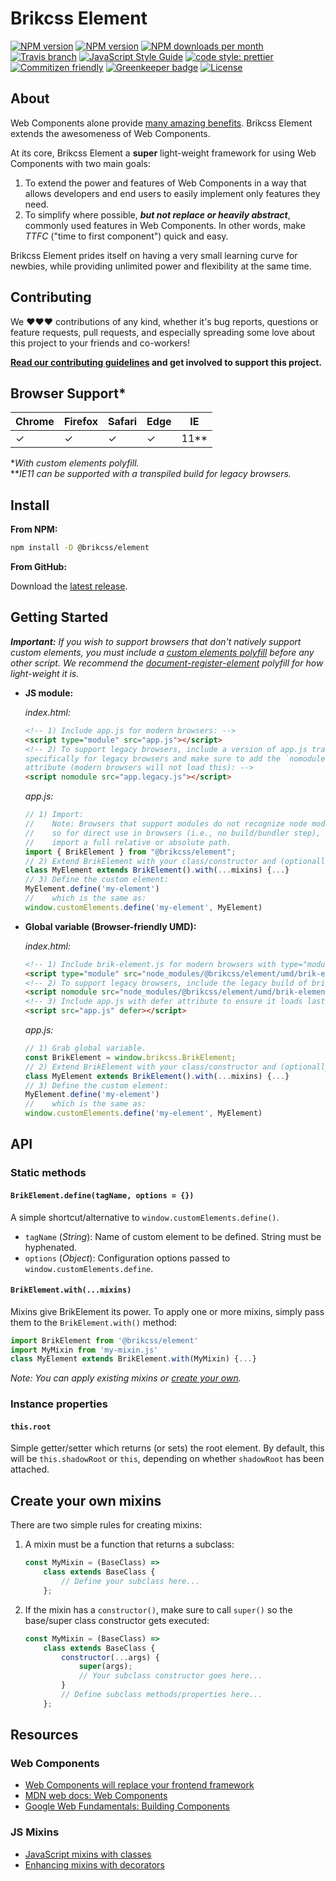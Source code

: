 # Brikcss Element

<!-- Shields. -->
<p>
    <!-- NPM version. -->
    <a href="https://www.npmjs.com/package/@brikcss/element"><img alt="NPM version" src="https://img.shields.io/npm/v/@brikcss/element/latest.svg?style=flat-square"></a>
    <!-- NPM tag version. -->
    <a href="https://www.npmjs.com/package/@brikcss/element"><img alt="NPM version" src="https://img.shields.io/npm/v/@brikcss/element/next.svg?style=flat-square"></a>
    <!-- NPM downloads/month. -->
    <a href="https://www.npmjs.com/package/@brikcss/element"><img alt="NPM downloads per month" src="https://img.shields.io/npm/dm/@brikcss/element.svg?style=flat-square"></a>
    <!-- Travis branch. -->
    <a href="https://github.com/brikcss/element/tree/master"><img alt="Travis branch" src="https://img.shields.io/travis/rust-lang/rust/master.svg?style=flat-square&label=master"></a>
    <!-- Codacy. -->
    <!-- <a href="https://www.codacy.com/app/thezimmee/element"><img src="https://img.shields.io/codacy/grade/e6c03044c1e24c4c9a2f4f31e0c84e38/master.svg?style=flat-square"/></a> -->
    <!-- <a href="https://www.codacy.com/app/thezimmee/element"><img src="https://img.shields.io/codacy/coverage/e6c03044c1e24c4c9a2f4f31e0c84e38/master.svg?style=flat-square"/></a> -->
    <!-- Coveralls -->
    <!-- <a href='https://coveralls.io/github/brikcss/element?branch=master'><img src='https://img.shields.io/coveralls/github/brikcss/element/master.svg?style=flat-square' alt='Coverage Status' /></a> -->
    <!-- JS Standard style. -->
    <a href="https://standardjs.com"><img alt="JavaScript Style Guide" src="https://img.shields.io/badge/code_style-standard-brightgreen.svg?style=flat-square"></a>
    <!-- Prettier code style. -->
    <a href="https://prettier.io/"><img alt="code style: prettier" src="https://img.shields.io/badge/code_style-prettier-ff69b4.svg?style=flat-square"></a>
    <!-- Semantic release. -->
    <!-- <a href="https://github.com/semantic-release/semantic-release"><img alt="semantic release" src="https://img.shields.io/badge/%20%20%F0%9F%93%A6%F0%9F%9A%80-semantic--release-e10079.svg?style=flat-square"></a> -->
    <!-- Commitizen friendly. -->
    <a href="http://commitizen.github.io/cz-cli/"><img alt="Commitizen friendly" src="https://img.shields.io/badge/commitizen-friendly-brightgreen.svg?style=flat-square"></a>
    <!-- Greenkeeper. -->
    <a href="https://greenkeeper.io/"><img src="https://badges.greenkeeper.io/brikcss/element.svg?style=flat-square" alt="Greenkeeper badge"></a>
    <!-- MIT License. -->
    <a href="LICENSE.md"><img alt="License" src="https://img.shields.io/npm/l/express.svg?style=flat-square"></a>
</p>

## About

<!-- @todo  Document "TTFC" time of 5 minutes or less. How to create your first meaningful component in 5 minutes or less. -->
<!-- @todo  Add images to demonstrate the awesomeness of Brikcss Element. -->

Web Components alone provide [many amazing benefits](https://codeburst.io/6-reasons-you-should-use-native-web-components-b45e18e069c2). Brikcss Element extends the awesomeness of Web Components.

At its core, Brikcss Element a **super** light-weight framework for using Web Components with two main goals:

1. To extend the power and features of Web Components in a way that allows developers and end users to easily implement only features they need.
2. To simplify where possible, _**but not replace or heavily abstract**_, commonly used features in Web Components. In other words, make _TTFC_ ("time to first component") quick and easy.

Brikcss Element prides itself on having a very small learning curve for newbies, while providing unlimited power and flexibility at the same time.

## Contributing

We ❤️❤️❤️ contributions of any kind, whether it's bug reports, questions or feature requests, pull requests, and especially spreading some love about this project to your friends and co-workers!

**[Read our contributing guidelines](./CONTRIBUTING.md) and get involved to support this project.**

## Browser Support\*

| Chrome | Firefox | Safari | Edge | IE     |
| ------ | ------- | ------ | ---- | ------ |
| ✓      | ✓       | ✓      | ✓    | 11\*\* |

\*_With custom elements polyfill._<br>
\*\*_IE11 can be supported with a transpiled build for legacy browsers._

## Install

**From NPM:**

```bash
npm install -D @brikcss/element
```

**From GitHub:**

Download the [latest release](releases/latest).

## Getting Started

_**Important:** If you wish to support browsers that don't natively support custom elements, you must include a [custom elements polyfill](https://www.npmjs.com/search?q=custom+elements+polyfill) before any other script. We recommend the [document-register-element](https://www.npmjs.com/package/document-register-element) polyfill for how light-weight it is._

-   **JS module:**

    _index.html:_

    ```html
    <!-- 1) Include app.js for modern browsers: -->
    <script type="module" src="app.js"></script>
    <!-- 2) To support legacy browsers, include a version of app.js transpiled
    specifically for legacy browsers and make sure to add the `nomodule`
    attribute (modern browsers will not load this): -->
    <script nomodule src="app.legacy.js"></script>
    ```

    _app.js:_

    ```js
    // 1) Import:
    //    Note: Browsers that support modules do not recognize node modules,
    //    so for direct use in browsers (i.e., no build/bundler step), you must
    //    import a full relative or absolute path.
    import { BrikElement } from "@brikcss/element";
    // 2) Extend BrikElement with your class/constructor and (optionally) mixins:
    class MyElement extends BrikElement().with(...mixins) {...}
    // 3) Define the custom element:
    MyElement.define('my-element')
    //    which is the same as:
    window.customElements.define('my-element', MyElement)
    ```

-   **Global variable (Browser-friendly UMD):**

    _index.html:_

    ```html
    <!-- 1) Include brik-element.js for modern browsers with type="module": -->
    <script type="module" src="node_modules/@brikcss/element/umd/brik-element.js"></script>
    <!-- 2) To support legacy browsers, include the legacy build of brik-element.js and add the `nomodule` attribute: -->
    <script nomodule src="node_modules/@brikcss/element/umd/brik-element.legacy.js"></script>
    <!-- 3) Include app.js with defer attribute to ensure it loads last: -->
    <script src="app.js" defer></script>
    ```

    _app.js:_

    ```js
    // 1) Grab global variable.
    const BrikElement = window.brikcss.BrikElement;
    // 2) Extend BrikElement with your class/constructor and (optionally) mixins:
    class MyElement extends BrikElement().with(...mixins) {...}
    // 3) Define the custom element:
    MyElement.define('my-element')
    //    which is the same as:
    window.customElements.define('my-element', MyElement)
    ```

## API

### Static methods

#### `BrikElement.define(tagName, options = {})`

A simple shortcut/alternative to `window.customElements.define()`.

-   `tagName` (_String_): Name of custom element to be defined. String must be hyphenated.
-   `options` (_Object_): Configuration options passed to `window.customElements.define`.

#### `BrikElement.with(...mixins)`

Mixins give BrikElement its power. To apply one or more mixins, simply pass them to the `BrikElement.with()` method:

```js
import BrikElement from '@brikcss/element'
import MyMixin from 'my-mixin.js'
class MyElement extends BrikElement.with(MyMixin) {...}
```

_Note: You can apply existing mixins or [create your own](#create-your-own-mixins)._

### Instance properties

#### `this.root`

Simple getter/setter which returns (or sets) the root element. By default, this will be `this.shadowRoot` or `this`, depending on whether `shadowRoot` has been attached.

## Create your own mixins

There are two simple rules for creating mixins:

1. A mixin must be a function that returns a subclass:

    ```js
    const MyMixin = (BaseClass) =>
        class extends BaseClass {
            // Define your subclass here...
        };
    ```

2. If the mixin has a `constructor()`, make sure to call `super()` so the base/super class constructor gets executed:

    ```js
    const MyMixin = (BaseClass) =>
        class extends BaseClass {
            constructor(...args) {
                super(args);
                // Your subclass constructor goes here...
            }
            // Define subclass methods/properties here...
        };
    ```

## Resources

### Web Components

-   [Web Components will replace your frontend framework](https://www.dannymoerkerke.com/blog/web-components-will-replace-your-frontend-framework)
-   [MDN web docs: Web Components](https://developer.mozilla.org/en-US/docs/Web/Web_Components)
-   [Google Web Fundamentals: Building Components](https://developers.google.com/web/fundamentals/web-components/)

### JS Mixins

-   [JavaScript mixins with classes](http://justinfagnani.com/2015/12/21/real-mixins-with-javascript-classes/)
-   [Enhancing mixins with decorators](http://justinfagnani.com/2016/01/07/enhancing-mixins-with-decorator-functions/)

<!-- @todo  Add sections for Credits, Contributors, Resources, Projects using Birkcss Element. -->
